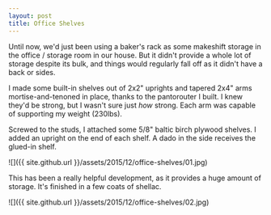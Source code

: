 ```yaml
---
layout: post
title: Office Shelves
---
```

Until now, we'd just been using a baker's rack as some makeshift storage in the
office / storage room in our house. But it didn't provide a whole lot of storage
despite its bulk, and things would regularly fall off as it didn't have a back
or sides.

I made some built-in shelves out of 2x2" uprights and tapered 2x4" arms
mortise-and-tenoned in place, thanks to the pantorouter I built. I knew they'd
be strong, but I wasn't sure just _how_ strong. Each arm was capable of
supporting my weight (230lbs).

Screwed to the studs, I attached some 5/8" baltic birch plywood shelves. I added
an upright on the end of each shelf. A dado in the side receives the glued-in
shelf.

![]({{ site.github.url }}/assets/2015/12/office-shelves/01.jpg)

This has been a really helpful development, as it provides a huge amount of
storage. It's finished in a few coats of shellac.

![]({{ site.github.url }}/assets/2015/12/office-shelves/02.jpg)
